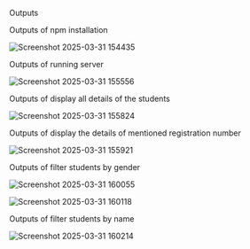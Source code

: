 Outputs 

Outputs of npm installation

![Screenshot 2025-03-31 154435](https://github.com/user-attachments/assets/0aa0936f-db7f-439f-8cc5-b0638ccaa7de)



Outputs of running server 

![Screenshot 2025-03-31 155556](https://github.com/user-attachments/assets/2a7c093e-ebe9-44fd-9b45-1f8ff1f05977)


Outputs of display all details of the students 

![Screenshot 2025-03-31 155824](https://github.com/user-attachments/assets/2d88d9b7-ec73-48ee-b4bc-58f33c6e44df)


Outputs of display the details of mentioned registration number

![Screenshot 2025-03-31 155921](https://github.com/user-attachments/assets/f6b8370b-8de0-478c-acd0-b1eee84782e1)


Outputs of filter students by gender 

![Screenshot 2025-03-31 160055](https://github.com/user-attachments/assets/1a98d2cc-c48b-49f3-9da5-e4e3debc7181)

![Screenshot 2025-03-31 160118](https://github.com/user-attachments/assets/0b51dda0-4426-4a78-9726-c300dba1b3c5)



Outputs of filter students by name 

![Screenshot 2025-03-31 160214](https://github.com/user-attachments/assets/5dbca8d3-1825-4ac9-9579-32d635ba3daf)

